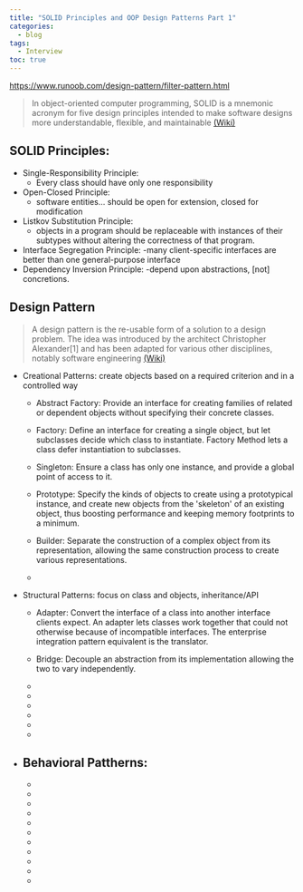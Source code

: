 ```yaml
---
title: "SOLID Principles and OOP Design Patterns Part 1"
categories:
  - blog
tags:
  - Interview
toc: true
---
```

https://www.runoob.com/design-pattern/filter-pattern.html


 > In object-oriented computer programming, SOLID is a mnemonic acronym for five design principles intended to make software designs more understandable, flexible, and maintainable [(Wiki)](https://en.wikipedia.org/wiki/SOLID)

## SOLID Principles:

- Single-Responsibility Principle:
	- Every class should have only one responsibility
- Open-Closed Principle:
	- software entities... should be open for extension, closed for modification
- Listkov Substitution Principle:
	- objects in a program should be replaceable with instances of their subtypes without altering the correctness of that program.
- Interface Segregation Principle:
	-many client-specific interfaces are better than one general-purpose interface
- Dependency Inversion Principle:
	-depend upon abstractions, [not] concretions.

## Design Pattern

> A design pattern is the re-usable form of a solution to a design problem. The idea was introduced by the architect Christopher Alexander[1] and has been adapted for various other disciplines, notably software engineering [(Wiki)](https://en.wikipedia.org/wiki/Design_pattern)

- Creational Patterns: create objects based on a required criterion and in a controlled way

	- Abstract Factory: Provide an interface for creating families of related or dependent objects without specifying their concrete classes.

	- Factory: Define an interface for creating a single object, but let subclasses decide which class to instantiate. Factory Method lets a class defer instantiation to subclasses.

	- Singleton: Ensure a class has only one instance, and provide a global point of access to it.

	- Prototype: Specify the kinds of objects to create using a prototypical instance, and create new objects from the 'skeleton' of an existing object, thus boosting performance and keeping memory footprints to a minimum.

	- Builder: Separate the construction of a complex object from its representation, allowing the same construction process to create various representations.
	-
- Structural Patterns: focus on class and objects, inheritance/API
	- Adapter: Convert the interface of a class into another interface clients expect. An adapter lets classes work together that could not otherwise because of incompatible interfaces. The enterprise integration pattern equivalent is the translator.

	- Bridge: Decouple an abstraction from its implementation allowing the two to vary independently.

	-
	-
	-
	-
	-
	-

- Behavioral Pattherns:
	-
	-
	-
	-
	-
	-
	-
	-
	-
	-
	-
	-


